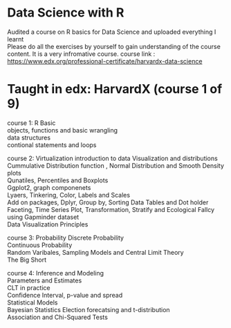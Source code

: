 # Data Science with R
Audited a course on R basics for Data Science and uploaded everything I learnt  
Please do all the exercises by yourself to gain understanding of the course content. 
It is a very infromative course. course link : 
https://www.edx.org/professional-certificate/harvardx-data-science

# Taught in edx: HarvardX (course 1 of 9)   
course 1: R Basic  
objects, functions and basic wrangling  
data structures  
contional statements and loops  

course 2: Virtualization
introduction to data Visualization and distributions  
Cummulative Distribution function , Normal Distribution and Smooth Density plots  
Qunatiles, Percentiles and Boxplots  
Ggplot2, graph componenets  
Lyaers, Tinkering, Color, Labels and Scales  
Add on packages, Dplyr, Group by, Sorting Data Tables and Dot holder  
Faceting, Time Series Plot, Transformation, Stratify and Ecological Fallcy using Gapminder dataset  
Data Visualization Principles  

course 3: Probability
Discrete Probability  
Continuous Probability  
Random Varibales, Sampling Models and Central Limit Theory  
The Big Short  

course 4: Inference and Modeling  
Parameters and Estimates  
CLT in practice  
Confidence Interval, p-value and spread  
Statistical Models  
Bayesian Statistics
Election forecatsing and t-distribution  
Association and Chi-Squared Tests  


